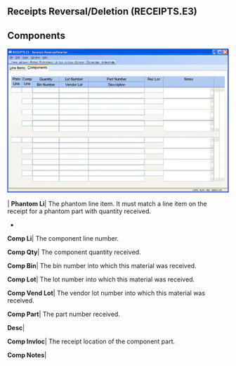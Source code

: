 ## Receipts Reversal/Deletion (RECEIPTS.E3)
<PageHeader />

## Components

![](./RECEIPTS-E3-2.jpg)

| **Phantom Li**|  The phantom line item. It must match a line item on the
receipt for a phantom part with quantity received.

-  
**Comp Li**|  The component line number.

**Comp Qty**|  The component quantity received.

**Comp Bin**|  The bin number into which this material was received.

**Comp Lot**|  The lot number into which this material was received.

**Comp Vend Lot**|  The vendor lot number into which this material was
received.

**Comp Part**|  The part number received.

**Desc**|

**Comp Invloc**|  The receipt location of the component part.

**Comp Notes**|


<badge text= "Version 8.10.57 " vertical="middle" />

<PageFooter />
